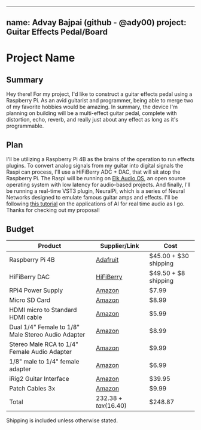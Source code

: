
---
name: Advay Bajpai (github - @ady00)
project: Guitar Effects Pedal/Board
---

#  Project Name

##  Summary

Hey there! For my project, I'd like to construct a guitar effects pedal using a Raspberry Pi. As an avid guitarist and programmer, being able to merge two of my favorite hobbies would be amazing. In summary, the device I'm planning on building will be a multi-effect guitar pedal, complete with distortion, echo, reverb, and really just about any effect as long as it's programmable. 

##  Plan

I'll be utilizing a Raspberry Pi 4B as the brains of the operation to run effects plugins. To convert analog signals from my guitar into digital signals the Raspi can process, I'll use a HiFiBerry ADC + DAC, that will sit atop the Raspberry Pi. The Raspi will be running on [Elk Audio OS](https://github.com/elk-audio/elk-pi/releases/tag/0.9.0), an open source operating system with low latency for audio-based projects. And finally, I'll be running a real-time VST3 plugin, NeuralPi, which is a series of Neural Networks designed to emulate famous guitar amps and effects. I'll be following [this tutorial](https://medium.com/nerd-for-tech/neural-networks-for-real-time-audio-introduction-ed5d575dc341) on the applications of AI for real time audio as I go. Thanks for checking out my proposal! 

##  Budget

| Product  | Supplier/Link  | Cost  |
| --------------- | ------------------------------------- | ------ |
| Raspberry Pi 4B  | [Adafruit](https://www.adafruit.com/product/4292) | $45.00 + $30 shipping |
| HiFiBerry DAC | [HiFiBerry](https://www.hifiberry.com/shop/boards/hifiberry-dac-adc/)  | $49.50 + $8 shipping |
| RPi4 Power Supply  | [Amazon](https://www.amazon.com/Raspberry-Model-Official-SC0218-Accessory/dp/B07W8XHMJZ/ref=sr_1_6?crid=DDHZVWJT7N0D&keywords=RPi4%2Bpower%2Badapter&qid=1671832201&sprefix=rpi4%2Bpower%2Badapte%2Caps%2C153&sr=8-6&th=1) | $7.99  |
| Micro SD Card | [Amazon](https://www.amazon.com/Sandisk-Ultra-Micro-UHS-I-Adapter/dp/B073K14CVB/ref=sr_1_3?crid=3HIPFT3IZSVLJ&keywords=micro%2Bsd%2Bcard%2Braspi%2B16gb&qid=1671832355&sprefix=micro%2Bsd%2Bcard%2Braspi%2B16gb%2Caps%2C125&sr=8-3&th=1) | $8.99  |
| HDMI micro to Standard HDMI cable | [Amazon](https://www.amazon.com/Micro-HDMI-Cable-Feet-Compatible/dp/B08ZY3RR9X/ref=sr_1_3?crid=345W18RDJWRYU&keywords=HDMI%2Bmicro%2Bto%2BStandard%2BHDMI%2Bcable&qid=1671832462&sprefix=hdmi%2Bmicro%2Bto%2Bstandard%2Bhdmi%2Bcable%2Caps%2C144&sr=8-3&th=1) | $5.99  |
| Dual 1/4" Female to 1/8" Male Stereo Audio Adapter | [Amazon](https://www.amazon.com/Poyiccot-Stereo-Female-Splitter-35FM-2x635M/dp/B017IKKN3I/ref=sr_1_3?crid=1T15O1AXD1XNI&keywords=Dual+1%2F4%22+Female+to+1%2F8%22+Male+Stereo+Audio+Adapter&qid=1671832504&sprefix=dual+1%2F4+female+to+1%2F8+male+stereo+audio+adapter%2Caps%2C175&sr=8-3) | $8.99  |
|  Stereo Male RCA to 1/4" Female Audio Adapter | [Amazon](https://www.amazon.com/Poyiccot-6-35mm-Splitter-Adapter-635M-2RCAFM/dp/B017IAY5JG/ref=sr_1_4?crid=3SUJFK2LI6MIX&keywords=Stereo+Male+RCA+to+1%2F4%22+Female+Audio+Adapter&qid=1671832812&sprefix=stereo+male+rca+to+1%2F4+female+audio+adapter%2Caps%2C150&sr=8-4) | $9.99  |
| 1/8" male to 1/4" female adapter | [Amazon](https://www.amazon.com/VCE-Plated-6-35mm-Female-Adapter-8inch/dp/B078X85LFS/ref=sr_1_4?crid=2L4MB8GNOHH65&keywords=1%2F8%22+male+to+1%2F4%22+female+adapter&qid=1671832898&sprefix=1%2F8+male+to+1%2F4+female+adapter%2Caps%2C154&sr=8-4) | $6.99  |
| iRig2 Guitar Interface  | [Amazon](https://www.amazon.com/IK-Multimedia-Interface-Adaptor-IPIRIG2PLGIN/dp/B00T631UTC/ref=sr_1_5?keywords=iRig&qid=1671829752&sr=8-5) | $39.95  |
| Patch Cables 3x | [Amazon](https://www.amazon.com/Guitar-Cables-Instrument-Effects-inch-3/dp/B0BGPPD7HR/ref=sr_1_3?crid=266KH089IK87V&keywords=patch%2Bcables%2Bguitar&qid=1671831925&refinements=p_36%3A-1000&rnid=386442011&sprefix=patch%2Bcables%2Bgui%2Caps%2C142&sr=8-3&th=1) | $9.99  |
| Total  | $232.38 + tax ($16.40) | $248.87 |

Shipping is included unless otherwise stated. 
